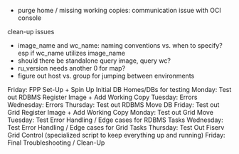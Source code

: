 - purge home / missing working copies: communication issue with OCI console

clean-up issues
- image_name and wc_name: naming conventions vs. when to specify? esp if wc_name utilizes image_name
- should there be standalone query image, query wc?
- ru_version needs another 0 for map?
- figure out host vs. group for jumping between environments


Friday: FPP Set-Up + Spin Up Initial DB Homes/DBs for testing
Monday: Test out RDBMS Register Image + Add Working Copy
Tuesday: Errors
Wednesday: Errors
Thursday: Test out RDBMS Move DB
Friday: Test out Grid Register Image + Add Working Copy
Monday: Test out Grid Move
Tuesday: Test Error Handling / Edge cases for RDBMS Tasks
Wednesday:  Test Error Handling / Edge cases for Grid Tasks
Thursday: Test Out Fiserv Grid Control (specialized script to keep everything up and running)
Friday: Final Troubleshooting / Clean-Up


